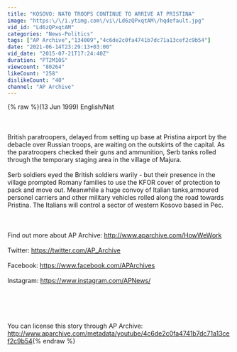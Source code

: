 ```yaml
---
title: "KOSOVO: NATO TROOPS CONTINUE TO ARRIVE AT PRISTINA"
image: "https:\/\/i.ytimg.com\/vi\/Ld6zQPxqtAM\/hqdefault.jpg"
vid_id: "Ld6zQPxqtAM"
categories: "News-Politics"
tags: ["AP Archive","134009","4c6de2c0fa4741b7dc71a13cef2c9b54"]
date: "2021-06-14T23:29:13+03:00"
vid_date: "2015-07-21T17:24:40Z"
duration: "PT2M10S"
viewcount: "80264"
likeCount: "258"
dislikeCount: "40"
channel: "AP Archive"
---
```

{% raw %}(13 Jun 1999) English/Nat<br /><br /><br /><br />British paratroopers, delayed from setting up base at Pristina airport by the debacle over Russian troops, are waiting on the outskirts of the capital.   As the paratroopers checked their guns and ammunition, Serb tanks rolled through the temporary staging area in the village of Majura.<br /><br />Serb soldiers eyed the British soldiers warily  - but their presence in the village prompted Romany families to use the KFOR cover of protection to pack and move out.  Meanwhile a huge convoy of Italian tanks,armoured personel carriers and other military vehicles rolled along the road towards Pristina. The Italians will control a sector of western Kosovo based in Pec.<br /><br /><br /><br />Find out more about AP Archive: <a rel="nofollow" target="blank" href="http://www.aparchive.com/HowWeWork">http://www.aparchive.com/HowWeWork</a> <br /><br />Twitter: <a rel="nofollow" target="blank" href="https://twitter.com/AP_Archive">https://twitter.com/AP_Archive</a> <br /><br />Facebook: <a rel="nofollow" target="blank" href="https://www.facebook.com/APArchives">https://www.facebook.com/APArchives</a> ​​<br /><br />Instagram: <a rel="nofollow" target="blank" href="https://www.instagram.com/APNews/">https://www.instagram.com/APNews/</a><br /><br /><br /><br /><br /><br />You can license this story through AP Archive: <a rel="nofollow" target="blank" href="http://www.aparchive.com/metadata/youtube/4c6de2c0fa4741b7dc71a13cef2c9b54">http://www.aparchive.com/metadata/youtube/4c6de2c0fa4741b7dc71a13cef2c9b54</a>{% endraw %}
